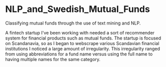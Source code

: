 # NLP_and_Swedish_Mutual_Funds
Classifying mutual funds through the use of text mining and NLP.

A fintech startup I've been working with needed a sort of recommender system for financial products such as mutual funds. The startup is focused on Scandanavia, so as I began to webscrape various Scandavian financial institutions I noticed a large amount of irregularity. This irregularity ranged from using abbreviations for a fund name versus using the full name to having multiple names for the same category. 
